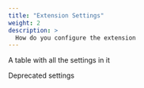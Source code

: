 ```yaml
---
title: "Extension Settings"
weight: 2
description: >
  How do you configure the extension
---
```



A table with all the settings in it



Deprecated settings
